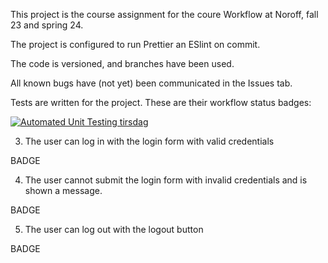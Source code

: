 This project is the course assignment for the coure Workflow at Noroff, fall 23 and spring 24. 

The project is configured to run Prettier an ESlint on commit.

The code is versioned, and branches have been used.

All known bugs have (not yet) been communicated in the Issues tab.

Tests are written for the project.
These are their workflow status badges:

[![Automated Unit Testing tirsdag](https://github.com/AniTei/social-media-client/actions/workflows/main.yml/badge.svg)](https://github.com/AniTei/social-media-client/actions/workflows/main.yml)



3. The user can log in with the login form with valid credentials

BADGE

4. The user cannot submit the login form with invalid credentials and is shown a message.

BADGE

5. The user can log out  with the logout button

BADGE




